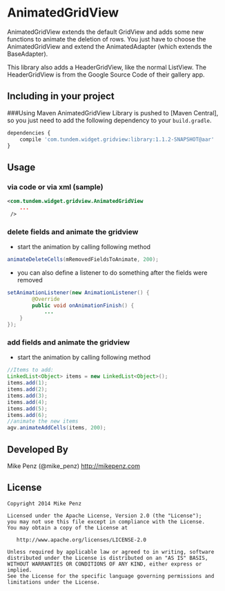 AnimatedGridView
================

AnimatedGridView extends the default GridView and adds some new functions to animate the deletion of rows.
You just have to choose the AnimatedGridView and extend the AnimatedAdapter (which extends the BaseAdapter).

This library also adds a HeaderGridView, like the normal ListView. The HeaderGridView is from the Google
Source Code of their gallery app.

Including in your project
-------------------------
###Using Maven
AnimatedGridView Library is pushed to [Maven Central], so you just need to add the following dependency to your `build.gradle`.

```javascript
dependencies {
	compile 'com.tundem.widget.gridview:library:1.1.2-SNAPSHOT@aar'
}
```

Usage
-------------------------
### via code or via xml (sample)

```xml
<com.tundem.widget.gridview.AnimatedGridView
    ...
 />
```

### delete fields and animate the gridview
- start the animation by calling following method
```java
animateDeleteCells(mRemovedFieldsToAnimate, 200);
```

- you can also define a listener to do something after the fields were removed
```java
setAnimationListener(new AnimationListener() {
        @Override
        public void onAnimationFinish() {
            ...
	}
});
```

### add fields and animate the gridview
- start the animation by calling following method
```java
//Items to add:
LinkedList<Object> items = new LinkedList<Object>();
items.add(1);
items.add(2);
items.add(3);
items.add(4);
items.add(5);
items.add(6);
//animate the new items
agv.animateAddCells(items, 200);
 ```

Developed By
-------
Mike Penz (@mike_penz)
http://mikepenz.com

License
-------
	Copyright 2014 Mike Penz
	
	Licensed under the Apache License, Version 2.0 (the "License");
	you may not use this file except in compliance with the License.
	You may obtain a copy of the License at
	
	   http://www.apache.org/licenses/LICENSE-2.0
	
	Unless required by applicable law or agreed to in writing, software
	distributed under the License is distributed on an "AS IS" BASIS,
	WITHOUT WARRANTIES OR CONDITIONS OF ANY KIND, either express or implied.
	See the License for the specific language governing permissions and
	limitations under the License.
       
